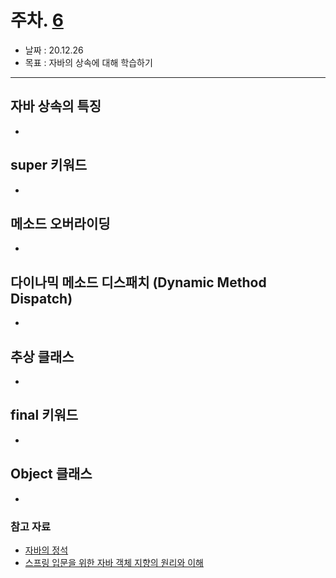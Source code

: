 # 주차. [6](https://github.com/whiteship/live-study/issues/6)
- 날짜 : 20.12.26
- 목표 : 자바의 상속에 대해 학습하기

<hr>

## 자바 상속의 특징
- 

## super 키워드
- 

## 메소드 오버라이딩
- 

## 다이나믹 메소드 디스패치 (Dynamic Method Dispatch)
-

## 추상 클래스
-

## final 키워드
- 

## Object 클래스
- 

### 참고 자료 
- [자바의 정석](http://www.yes24.com/Product/Goods/24259565)
- [스프링 입문을 위한 자바 객체 지향의 원리와 이해](https://wikibook.co.kr/java-oop-for-spring/)